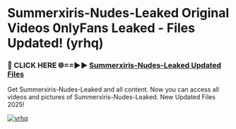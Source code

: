# Summerxiris-Nudes-Leaked Original Videos 0nlyFans Leaked - Files Updated! (yrhq)

<h3>🔴 CLICK HERE 🌐==►► <a href="https://tinyurl.com/52m3yx9h" rel="nofollow">Summerxiris-Nudes-Leaked Updated Files</a></h3>

Get Summerxiris-Nudes-Leaked and all content. Now you can access all videos and pictures of Summerxiris-Nudes-Leaked. New Updated Files 2025!

[![yrhq](https://i.imgur.com/TnHtlc8.gif)](https://tinyurl.com/52m3yx9h)
